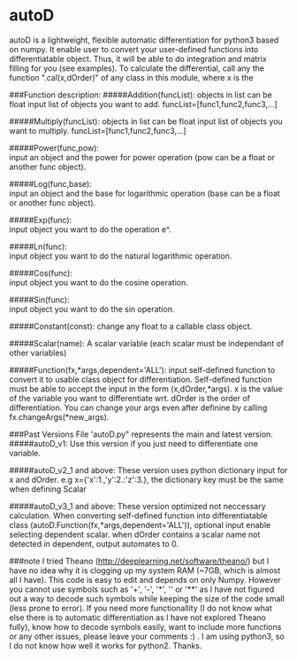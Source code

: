 # autoD
autoD is a lightweight, flexible automatic differentiation for python3 based on numpy. It enable user to convert your user-defined functions into differentiatable object. Thus, it will be able to do integration and matrix filling for you (see examples). To calculate the differential, call any the function ".cal(x,dOrder)" of any class in this module, where x is the 

###Function description:
#####Addition(funcList): objects in list can be float
input list of objects you want to add. funcList=[func1,func2,func3,...]

#####Multiply(funcList): objects in list can be float
input list of objects you want to multiply. funcList=[func1,func2,func3,...]

#####Power(func,pow):    
input an object and the power for power operation (pow can be a float or another func object).

#####Log(func,base):     
input an object and the base for logarithmic operation (base can be a float or another func object).

#####Exp(func):          
input object you want to do the operation e^.

#####Ln(func):           
input object you want to do the natural logarithmic operation.

#####Cos(func):          
input object you want to do the cosine operation.

#####Sin(func):          
input object you want to do the sin operation.

#####Constant(const):
change any float to a callable class object.

#####Scalar(name):
A scalar variable (each scalar must be independant of other variables)

#####Function(fx,*args,dependent='ALL'): 
input self-defined function to convert it to usable class object for differentiation.
Self-defined function must be able to accept the input in the form (x,dOrder,*args).
x is the value of the variable you want to differentiate wrt.
dOrder is the order of differentiation.
You can change your args even after definine by calling fx.changeArgs(*new_args).

###Past Versions
File 'autoD.py" represents the main and latest version.
#####autoD_v1:
Use this version if you just need to differentiate one variable.

#####autoD_v2_1 and above:
These version uses python dictionary input for x and dOrder.
e.g x={'x':1.,'y':2.:'z':3.}, the dictionary key must be the same when defining Scalar

#####autoD_v3_1 and above:
These version optimized not neccessary calculation. When converting self-defined function into differentiatable class (autoD.Function(fx,*args,dependent='ALL')), optional input enable selecting dependent scalar. when dOrder contains a scalar name not detected in dependent, output automates to 0.

###note
I tried Theano (http://deeplearning.net/software/theano/) but I have no idea why it is clogging up my system RAM (~7GB, which is almost all I have). This code is easy to edit and depends on only Numpy. However you cannot use symbols such as '+', '-', '\*', '' or '**' as I have not figured out a way to decode such symbols while keeping the size of the code small (less prone to error). If you need more functionallity (I do not know what else there is to automatic differentiation as I have not explored Theano fully), know how to decode symbols easily, want to include more functions or any other issues, please leave your comments :) . I am using python3, so I do not know how well it works for python2. Thanks.
